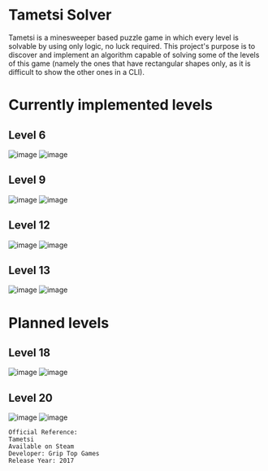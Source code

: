 # Tametsi Solver

Tametsi is a minesweeper based puzzle game in which every level is solvable by using only logic, no luck required.
This project's purpose is to discover and implement an algorithm capable of solving some of the levels of this game (namely the ones that have rectangular shapes only, as it is difficult to show the other ones in a CLI).

# Currently implemented levels

## Level 6
![image](./resources/level6_unsolved.png)
![image](./resources/level6_solved.png)

## Level 9
![image](./resources/level9_unsolved.png)
![image](./resources/level9_solved.png)

## Level 12
![image](./resources/level12_unsolved.png)
![image](./resources/level12_solved.png)

## Level 13
![image](./resources/level13_unsolved.png)
![image](./resources/level13_solved.png)

# Planned levels

## Level 18
![image](./resources/level18_unsolved.png)
![image](./resources/level18_solved.png)

## Level 20
![image](./resources/level20_unsolved.png)
![image](./resources/level20_solved.png)

    Official Reference:
    Tametsi
    Available on Steam
    Developer: Grip Top Games
    Release Year: 2017